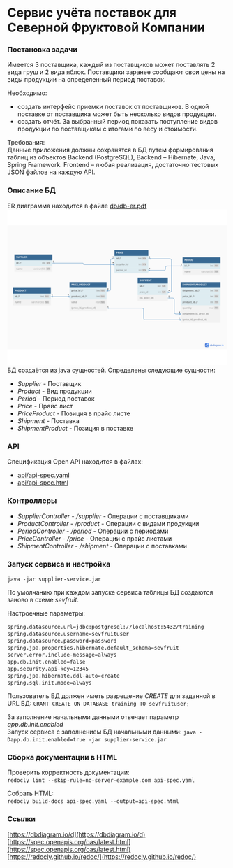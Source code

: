 Сервис учёта поставок для Северной Фруктовой Компании
=====================================================

### Постановка задачи

Имеется 3 поставщика, каждый из поставщиков может поставлять 2 вида груш и 2 вида яблок. Поставщики заранее сообщают свои цены на виды продукции на определенный период поставок.  

Необходимо:  
 - создать интерфейс приемки поставок от поставщиков. В одной поставке от поставщика может быть несколько видов продукции.   
 - создать отчёт. За выбранный период показать поступление видов продукции по поставщикам с итогами по весу и стоимости.  

Требования:  
Данные приложения должны сохранятся в БД путем формирования таблиц из объектов Backend (PostgreSQL), Backend – Hibernate, Java, Spring Framework. Frontend – любая реализация, достаточно тестовых JSON файлов на каждую API.  

### Описание БД

ER диаграмма находится в файле [db/db-er.pdf](db/db-er.pdf)  
![ER диаграмма](db/db-er.png "ER диаграмма")  
БД создаётся из java сущностей. Определены следующие сущности:  
 - *Supplier* - Поставщик  
 - *Product* - Вид продукции  
 - *Period* - Период поставок  
 - *Price* - Прайс лист  
 - *PriceProduct* - Позиция в прайс листе  
 - *Shipment* - Поставка  
 - *ShipmentProduct* - Позиция в поставке

### API

Спецификация Open API находится в файлах:
 - [api/api-spec.yaml](api/api-spec.yaml)  
 - [api/api-spec.html](api/api-spec.html)  

### Контроллеры 

 - *SupplierController* - */supplier* - Операции с поставщиками  
 - *ProductController* - */product* - Операции с видами продукции  
 - *PeriodController* - */period* - Операции с периодами
 - *PriceController* - */price* - Операции с прайс листами
 - *ShipmentController* - */shipment* - Операции с поставками
 
### Запуск сервиса и настройка

```
java -jar supplier-service.jar
```
По умолчанию при каждом запуске сервиса таблицы БД создаются заново в схеме *sevfruit*.  

Настроечные параметры:  

```
spring.datasource.url=jdbc:postgresql://localhost:5432/training
spring.datasource.username=sevfruituser
spring.datasource.password=password
spring.jpa.properties.hibernate.default_schema=sevfruit
server.error.include-message=always
app.db.init.enabled=false
app.security.api-key=12345
spring.jpa.hibernate.ddl-auto=create
spring.sql.init.mode=always
```
Пользователь БД должен иметь разрещение *CREATE* для заданной в URL БД: `GRANT CREATE ON DATABASE training TO sevfruituser;`  

За заполнение начальными данными отвечает параметр *app.db.init.enabled*  
Запуск сервиса с заполнением БД начальными данными: `java -Dapp.db.init.enabled=true -jar supplier-service.jar`  

### Сборка документации в HTML

Проверить корректность документации:  
`redocly lint --skip-rule=no-server-example.com api-spec.yaml`

Собрать HTML:  
`redocly build-docs api-spec.yaml --output=api-spec.html`

### Ссылки

[https://dbdiagram.io/d](https://dbdiagram.io/d)  
[https://spec.openapis.org/oas/latest.html](https://spec.openapis.org/oas/latest.html)  
[https://redocly.github.io/redoc/](https://redocly.github.io/redoc/)  
